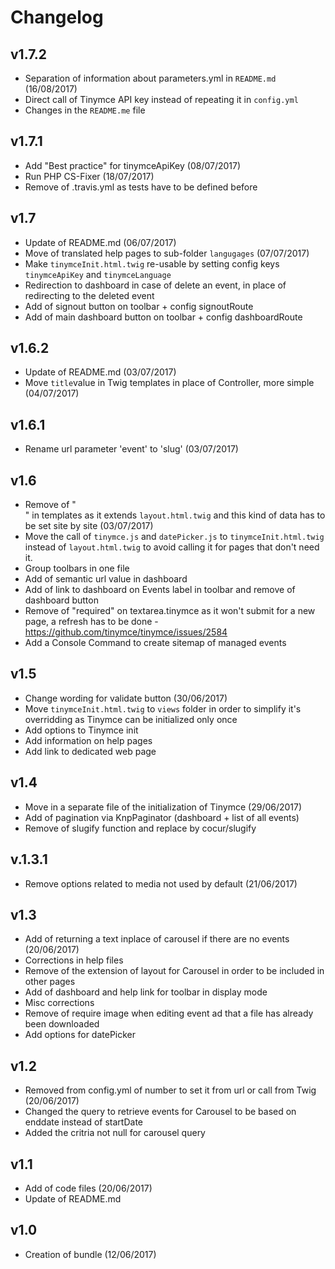 # Changelog

v1.7.2
------
- Separation of information about parameters.yml in `README.md` (16/08/2017)
- Direct call of Tinymce API key instead of repeating it in `config.yml`
- Changes in the `README.me` file

v1.7.1
------
- Add "Best practice" for tinymceApiKey (08/07/2017)
- Run PHP CS-Fixer (18/07/2017)
- Remove of .travis.yml as tests have to be defined before

v1.7
----
- Update of README.md (06/07/2017)
- Move of translated help pages to sub-folder `langugages` (07/07/2017)
- Make `tinymceInit.html.twig` re-usable by setting config keys `tinymceApiKey` and `tinymceLanguage`
- Redirection to dashboard in case of delete an event, in place of redirecting to the deleted event
- Add of signout button on toolbar + config signoutRoute
- Add of main dashboard button on toolbar + config dashboardRoute

v1.6.2
------
- Update of README.md (03/07/2017)
- Move `title`value in Twig templates in place of Controller, more simple (04/07/2017)

v1.6.1
------
- Rename url parameter 'event' to 'slug' (03/07/2017)

v1.6
----
- Remove of "<div class="container">" in templates as it extends `layout.html.twig` and this kind of data has to be set site by site (03/07/2017)
- Move the call of `tinymce.js` and `datePicker.js` to `tinymceInit.html.twig` instead of `layout.html.twig` to avoid calling it for pages that don't need it.
- Group toolbars in one file
- Add of semantic url value in dashboard
- Add of link to dashboard on Events label in toolbar and remove of dashboard button
- Remove of "required" on textarea.tinymce as it won't submit for a new page, a refresh has to be done - https://github.com/tinymce/tinymce/issues/2584
- Add a Console Command to create sitemap of managed events

v1.5
----
- Change wording for validate button (30/06/2017)
- Move `tinymceInit.html.twig` to `views` folder in order to simplify it's overridding as Tinymce can be initialized only once
- Add options to Tinymce init
- Add information on help pages
- Add link to dedicated web page

v1.4
----
- Move in a separate file of the initialization of Tinymce (29/06/2017)
- Add of pagination via KnpPaginator (dashboard + list of all events)
- Remove of slugify function and replace by cocur/slugify

v.1.3.1
-----
- Remove options related to media not used by default (21/06/2017)

v1.3
----
- Add of returning a text inplace of carousel if there are no events (20/06/2017)
- Corrections in help files
- Remove of the extension of layout for Carousel in order to be included in other pages
- Add of dashboard and help link for toolbar in display mode
- Misc corrections
- Remove of require image when editing event ad that a file has already been downloaded
- Add options for datePicker

v1.2
----
- Removed from config.yml of number to set it from url or call from Twig (20/06/2017)
- Changed the query to retrieve events for Carousel to be based on enddate instead of startDate
- Added the critria not null for carousel query

v1.1
----
- Add of code files (20/06/2017)
- Update of README.md

v1.0
----
- Creation of bundle (12/06/2017)